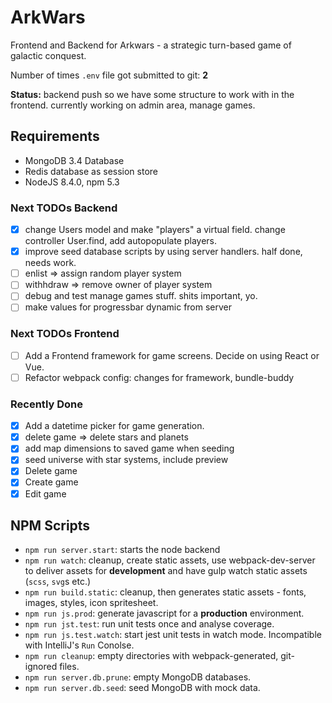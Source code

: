 # ArkWars

Frontend and Backend for Arkwars - a strategic turn-based game of galactic conquest.

Number of times `.env` file got submitted to git: **2** 

**Status:** backend push so we have some structure to work with in the frontend. currently working on admin area, manage games.

## Requirements

* MongoDB 3.4 Database
* Redis database as session store
* NodeJS 8.4.0, npm 5.3

### Next TODOs Backend
- [x] change Users model and make "players" a virtual field. change controller User.find, add autopopulate players.
- [x] improve seed database scripts by using server handlers. half done, needs work.
- [ ] enlist => assign random player system
- [ ] withhdraw => remove owner of player system
- [ ] debug and test manage games stuff. shits important, yo.
- [ ] make values for progressbar dynamic from server

### Next TODOs Frontend

- [ ] Add a Frontend framework for game screens. Decide on using React or Vue.
- [ ] Refactor webpack config: changes for framework, bundle-buddy

### Recently Done
- [x] Add a datetime picker for game generation.
- [x] delete game => delete stars and planets
- [x] add map dimensions to saved game when seeding
- [x] seed universe with star systems, include preview
- [x] Delete game
- [x] Create game
- [x] Edit game  

## NPM Scripts

* `npm run server.start`: starts the node backend
* `npm run watch`: cleanup, create static assets, use webpack-dev-server to deliver assets for **development** and have gulp watch static assets (`scss`, `svg`s etc.)
* `npm run build.static`: cleanup, then generates static assets - fonts, images, styles, icon spritesheet.
* `npm run js.prod`: generate javascript for a **production** environment.
* `npm run jst.test`: run unit tests once and analyse coverage.
* `npm run js.test.watch`: start jest unit tests in watch mode. Incompatible with IntelliJ's `Run` Conolse.
* `npm run cleanup`: empty directories with webpack-generated, git-ignored files.
* `npm run server.db.prune`: empty MongoDB databases.
* `npm run server.db.seed`: seed MongoDB with mock data.

